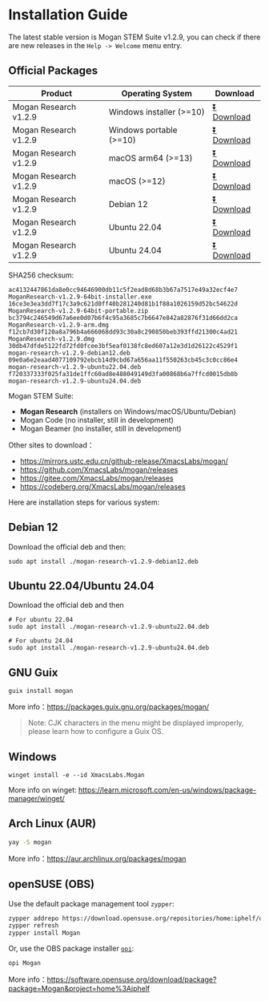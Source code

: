 # Installation Guide
The latest stable version is Mogan STEM Suite v1.2.9, you can check if there are new releases in the `Help -> Welcome` menu entry.

## Official Packages
| Product | Operating System | Download |
|---------|-------|-----|
| Mogan Research v1.2.9 | Windows installer (>=10)| [⏬ Download](https://mirrors.ustc.edu.cn/github-release/XmacsLabs/mogan/v1.2.9/MoganResearch-v1.2.9-64bit-installer.exe) |
| Mogan Research v1.2.9 | Windows portable (>=10)| [⏬ Download](https://mirrors.ustc.edu.cn/github-release/XmacsLabs/mogan/v1.2.9/MoganResearch-v1.2.9-64bit-portable.zip) |
| Mogan Research v1.2.9 | macOS arm64 (>=13) | [⏬ Download](https://mirrors.ustc.edu.cn/github-release/XmacsLabs/mogan/v1.2.9/MoganResearch-v1.2.9-arm.dmg) |
| Mogan Research v1.2.9 | macOS (>=12) | [⏬ Download](https://mirrors.ustc.edu.cn/github-release/XmacsLabs/mogan/v1.2.9/MoganResearch-v1.2.9.dmg) |
| Mogan Research v1.2.9 | Debian 12 | [⏬ Download](https://mirrors.ustc.edu.cn/github-release/XmacsLabs/mogan/v1.2.9/mogan-research-v1.2.9-debian12.deb) |
| Mogan Research v1.2.9 | Ubuntu 22.04 | [⏬ Download](https://mirrors.ustc.edu.cn/github-release/XmacsLabs/mogan/v1.2.9/mogan-research-v1.2.9-ubuntu22.04.deb) |
| Mogan Research v1.2.9 | Ubuntu 24.04 | [⏬ Download](https://mirrors.ustc.edu.cn/github-release/XmacsLabs/mogan/v1.2.9/mogan-research-v1.2.9-ubuntu24.04.deb) |

SHA256 checksum:
```
ac4132447861da8e0cc94646900db11c5f2ead8d68b3b67a7517e49a32ecf4e7  MoganResearch-v1.2.9-64bit-installer.exe
16ce3e3ea3dd7f17c3a9c621d0ff40b281240d81b1f88a1026159d52bc54622d  MoganResearch-v1.2.9-64bit-portable.zip
bc3794c246549d67a6ee0d07b6f4c95a3685c7b6647e842a82876f31d66dd2ca  MoganResearch-v1.2.9-arm.dmg
f12cb7d30f120a8a796b4a666068dd93c30a8c290850beb393ffd21300c4ad21  MoganResearch-v1.2.9.dmg
30db47dfde5122fd72fd0fcee3bf5eaf0138fc8ed607a12e3d1d26122c4529f1  mogan-research-v1.2.9-debian12.deb
09e0a6e2eaad4077109792ebcb14d9cbd67a656aa11f550263cb45c3c0cc86e4  mogan-research-v1.2.9-ubuntu22.04.deb
f720337333f025fa31de1ffc60ad8e488049149d3fa00868b6a7ffcd0015db8b  mogan-research-v1.2.9-ubuntu24.04.deb
```

Mogan STEM Suite:
+ **Mogan Research** (installers on Windows/macOS/Ubuntu/Debian)
+ Mogan Code (no installer, still in development)
+ Mogan Beamer (no installer, still in development)


Other sites to download：
+ https://mirrors.ustc.edu.cn/github-release/XmacsLabs/mogan/
+ https://github.com/XmacsLabs/mogan/releases
+ https://gitee.com/XmacsLabs/mogan/releases
+ https://codeberg.org/XmacsLabs/mogan/releases

Here are installation steps for various system:

## Debian 12
Download the official deb and then:
```
sudo apt install ./mogan-research-v1.2.9-debian12.deb
```
## Ubuntu 22.04/Ubuntu 24.04
Download the official deb and then
```
# For ubuntu 22.04
sudo apt install ./mogan-research-v1.2.9-ubuntu22.04.deb

# For ubuntu 24.04
sudo apt install ./mogan-research-v1.2.9-ubuntu24.04.deb
```

## GNU Guix
```
guix install mogan
```
More info：https://packages.guix.gnu.org/packages/mogan/

> Note: CJK characters in the menu might be displayed improperly, please learn how to configure a Guix OS.

## Windows
```
winget install -e --id XmacsLabs.Mogan
```
More info on winget: https://learn.microsoft.com/en-us/windows/package-manager/winget/

## Arch Linux (AUR)
```bash
yay -S mogan
```
More info：https://aur.archlinux.org/packages/mogan

## openSUSE (OBS)

Use the default package management tool `zypper`:

```bash
zypper addrepo https://download.opensuse.org/repositories/home:iphelf/openSUSE_Tumbleweed/home:iphelf.repo
zypper refresh
zypper install Mogan
```

Or, use the OBS package installer [`opi`](https://software.opensuse.org/package/opi):

```bash
opi Mogan
```

More info：https://software.opensuse.org/download/package?package=Mogan&project=home%3Aiphelf
